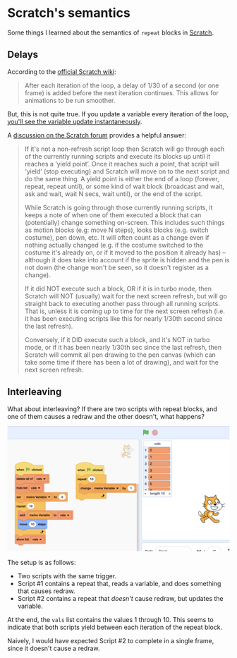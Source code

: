 # Scratch's semantics

Some things I learned about the semantics of `repeat` blocks in [Scratch](https://scratch.mit.edu/).

## Delays

According to the [official Scratch wiki](https://en.scratch-wiki.info/wiki/Repeat_Until_()_(block)):

> After each iteration of the loop, a delay of 1/30 of a second (or one frame) is added before the next iteration continues. This allows for animations to be run smoother.

But, this is not quite true. If you update a variable every iteration of the loop, [you'll see the variable update instantaneously](https://twitter.com/dubroy/status/1753435097674534965).

A [discussion on the Scratch forum](https://scratch.mit.edu/discuss/topic/313368/?page=1#post-3230950) provides a helpful answer:

> If it's not a non-refresh script loop then Scratch will go through each of the currently running scripts and execute its blocks up until it reaches a ‘yield point’. Once it reaches such a point, that script will ‘yield’ (stop executing) and Scratch will move on to the next script and do the same thing. A yield point is either the end of a loop (forever, repeat, repeat until), or some kind of wait block (broadcast and wait, ask and wait, wait N secs, wait until), or the end of the script.
>
> While Scratch is going through those currently running scripts, it keeps a note of when one of them executed a block that can (potentially) change something on-screen. This includes such things as motion blocks (e.g: move N steps), looks blocks (e.g. switch costume), pen down, etc. It will often count as a change even if nothing actually changed (e.g. if the costume switched to the costume it's already on, or if it moved to the position it already has) – although it does take into account if the sprite is hidden and the pen is not down (the change won't be seen, so it doesn't register as a change).
>
> If it did NOT execute such a block, OR if it is in turbo mode, then Scratch will NOT (usually) wait for the next screen refresh, but will go straight back to executing another pass through all running scripts. That is, unless it is coming up to time for the next screen refresh (i.e. it has been executing scripts like this for nearly 1/30th second since the last refresh).
>
> Conversely, if it DID execute such a block, and it's NOT in turbo mode, or if it has been nearly 1/30th sec since the last refresh, then Scratch will commit all pen drawing to the pen canvas (which can take some time if there has been a lot of drawing), and wait for the next screen refresh.

## Interleaving

What about interleaving? If there are two scripts with repeat blocks, and one of them causes a redraw and the other doesn't, what happens?

![](../images/scratch-interleaving.png)

The setup is as follows:

- Two scripts with the same trigger.
- Script #1 contains a repeat that, reads a variable, and does something that causes redraw.
- Script #2 contains a repeat that *doesn't* cause redraw, but updates the variable.

At the end, the `vals` list contains the values 1 through 10. This seems to indicate that both scripts yield between each iteration of the repeat block.

Naively, I would have expected Script #2 to complete in a single frame, since it doesn't cause a redraw.
